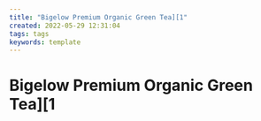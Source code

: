 ```yaml
---
title: "Bigelow Premium Organic Green Tea][1"
created: 2022-05-29 12:31:04
tags: tags
keywords: template
---
```


# Bigelow Premium Organic Green Tea][1
